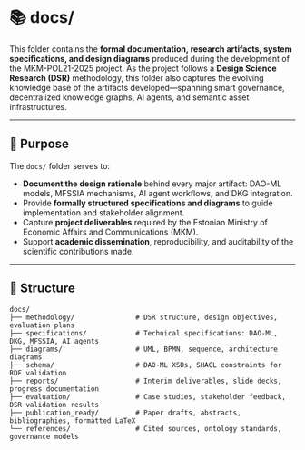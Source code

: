 # 📚 docs/

This folder contains the **formal documentation, research artifacts, system specifications, and design diagrams** produced during the development of the MKM-POL21-2025 project. As the project follows a **Design Science Research (DSR)** methodology, this folder also captures the evolving knowledge base of the artifacts developed—spanning smart governance, decentralized knowledge graphs, AI agents, and semantic asset infrastructures.

---

## 🎯 Purpose

The `docs/` folder serves to:

- **Document the design rationale** behind every major artifact: DAO-ML models, MFSSIA mechanisms, AI agent workflows, and DKG integration.
- Provide **formally structured specifications and diagrams** to guide implementation and stakeholder alignment.
- Capture **project deliverables** required by the Estonian Ministry of Economic Affairs and Communications (MKM).
- Support **academic dissemination**, reproducibility, and auditability of the scientific contributions made.

---

## 📁 Structure

```plaintext
docs/
├── methodology/               # DSR structure, design objectives, evaluation plans
├── specifications/            # Technical specifications: DAO-ML, DKG, MFSSIA, AI agents
├── diagrams/                  # UML, BPMN, sequence, architecture diagrams
├── schema/                    # DAO-ML XSDs, SHACL constraints for RDF validation
├── reports/                   # Interim deliverables, slide decks, progress documentation
├── evaluation/                # Case studies, stakeholder feedback, DSR validation results
├── publication_ready/         # Paper drafts, abstracts, bibliographies, formatted LaTeX
└── references/                # Cited sources, ontology standards, governance models

